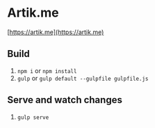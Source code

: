 # Artik.me

[https://artik.me](https://artik.me)

## Build
1. `npm i` or `npm install`
2. `gulp` or `gulp default --gulpfile gulpfile.js`

## Serve and watch changes
1. `gulp serve`

